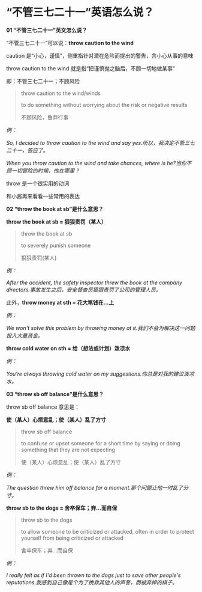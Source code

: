# “不管三七二十一”英语怎么说？

**01 “不管三七二十一”英文怎么说？**

“不管三七二十一”可以说：**throw caution to the wind**

caution 是“小心，谨慎”，侧重指针对潜在危险而提出的警告，含小心从事的意味

throw caution to the wind 就是指“把谨慎抛之脑后，不顾一切地做某事”

即：不管三七二十一；不顾风险

> throw caution to the wind/winds
>
> to do something without worrying about the risk or negative results
>
> 不顾风险，鲁莽行事

_例：_

_So, I decided to throw caution to the wind and say yes.所以，我决定不管三七二十一，答应了。_

_When you throw caution to the wind and take chances, where is he?当你不顾一切冒险的时候，他在哪里？_

throw 是一个很实用的动词

和小酱再来看看一些常用的表达

**02 “throw the book at sb”是什么意思？**

**throw the book at sb = 狠狠责罚（某人）**

> throw the book at sb
>
> to severely punish someone
>
> 狠狠责罚(某人)

_例：_

_After the accident, the safety inspector threw the book at the company directors.事故发生之后，安全督查员狠狠责罚了公司的管理人员。_

此外，**throw money at sth = 花大笔钱在…上**

_例：_

_We won't solve this problem by throwing money at it.我们不会为解决这一问题投入大量资金。_

**throw cold water on sth = 给（想法或计划）泼凉水**

_例：_

_You're always throwing cold water on my suggestions.你总是对我的建议泼凉水。_

**03 “throw sb off balance”是什么意思？**

throw sb off balance 意思是：

**使（某人）心烦意乱；使（某人）乱了方寸**

> throw sb off balance
>
> to confuse or upset someone for a short time by saying or doing something that they are not expecting
>
> 使（某人）心烦意乱；使（某人）乱了方寸

_例：_

_The question threw him off balance for a moment.那个问题让他一时乱了分寸。_

**throw sb to the dogs = 舍卒保车；弃…而自保**

> throw sb to the dogs
>
> to allow someone to be criticized or attacked, often in order to protect yourself from being criticized or attacked
>
> 舍卒保车；弃...而自保

_例：_

_I really felt as if I'd been thrown to the dogs just to save other people's reputations.我感到自己像是个为了挽救其他人的声誉，而被弃掉的棋子。_
